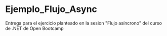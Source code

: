 # Ejemplo_Flujo_Async

Entrega para el ejercicio planteado en la sesion "Flujo asíncrono" del curso de .NET de Open Bootcamp
